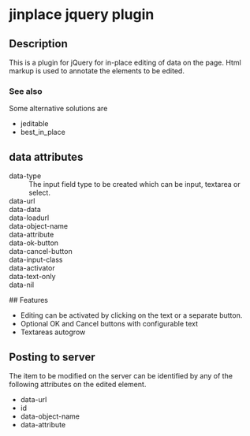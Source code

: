# jinplace jquery plugin 
## Description

This is a plugin for jQuery for in-place editing of data on the page.
Html markup is used to annotate the elements to be edited.
### See also

Some alternative solutions are

* jeditable
* best_in_place
## data attributes 
<dl>
<dt> data-type
<dd>The input field type to be created which can be input, textarea or select.
<dt> data-url
<dt> data-data
<dt> data-loadurl
<dt> data-object-name
<dt> data-attribute
<dt> data-ok-button
<dt> data-cancel-button
<dt> data-input-class
<dt> data-activator
<dt> data-text-only
<dt> data-nil
</dl>
## Features

* Editing can be activated by clicking on the text or a separate button.
* Optional OK and Cancel buttons with configurable text
* Textareas autogrow
## Posting to server 

The item to be modified on the server can be identified by any of the
following attributes on the edited element.

* data-url
* id
* data-object-name
* data-attribute
